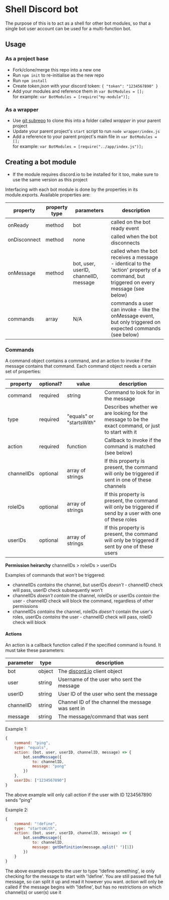 # Shell Discord bot

The purpose of this is to act as a shell for other bot modules, so that a single bot user account can be used for a multi-function bot.

## Usage

### As a project base
- Fork/clone/merge this repo into a new one
- Run `npm init` to re-initialise as the new repo
- Run `npm install`
- Create *token.json* with your discord token: `{ "token": "1234567890" }`
- Add your modules and reference them in `var BotModules = [];`  
	for example: `var BotModules = [require("my-module")];`

### As a wrapper
- Use [git subrepo](https://github.com/ingydotnet/git-subrepo) to clone this into a folder called *wrapper* in your parent project
- Update your parent project's `start` script to run `node wrapper/index.js`
- Add a reference to your parent project's main file in `var BotModules = [];`  
	for example: `var BotModules = [require("../app/index.js")];`

## Creating a bot module

- If the module requires discord.io to be installed for it too, make sure to use the same version as this project

Interfacing with each bot module is done by the properties in its module.exports. Available properties are:

| property     | property type | parameters                            | description                                                                                                                          |
|--------------|---------------|---------------------------------------|--------------------------------------------------------------------------------------------------------------------------------------|
| onReady      | method        | bot                                   | called on the bot ready event                                                                                                        |
| onDisconnect | method        | none                                  | called when the bot disconnects                                                                                                      |
| onMessage    | method        | bot, user, userID, channelID, message | called when the bot receives a message - identical to the 'action' property of a command, but triggered on every message (see below) |
| commands     | array         | N/A                                   | commands a user can invoke - like the onMessage event, but only triggered on expected commands (see below)                           |

### Commands

A command object contains a command, and an action to invoke if the message contains that command. Each command object needs a certain set of properties:


| property   | optional? | value                    | description                                                                                               |
|------------|-----------|--------------------------|-----------------------------------------------------------------------------------------------------------|
| command    | required  | string                   | Command to look for in the message                                                                        |
| type       | required  | "equals" or "startsWith" | Describes whether we are looking for the message to be the exact command, or just to start with it        |
| action     | required  | function                 | Callback to invoke if the command is matched (see below)                                                  |
| channelIDs | optional  | array of strings         | If this property is present, the command will only be triggered if sent in one of these channels          |
| roleIDs    | optional  | array of strings         | If this property is present, the command will only be triggered if send by a user with one of these roles |
| userIDs    | optional  | array of strings         | If this property is present, the command will only be triggered if sent by one of these users             |

**Permission heirarchy**
channelIDs > roleIDs > userIDs  

Examples of commands that *won't* be triggered:
- channelIDs *contains* the channel, but userIDs *doesn't* - channelID check will pass, userID check subsequently won't
- channelIDs *doesn't contain* the channel, roleIDs or userIDs *contain* the user - channelID check will block the command, regardless of other permissions
- channelIDs *contains* the channel, roleIDs *doesn't* contain the user's roles, userIDs *contains* the user - channelID check will pass, roleID check will block


#### Actions

An action is a callback function called if the specified command is found. It must take these parameters:

| parameter | type   | description                                                          |
|-----------|--------|----------------------------------------------------------------------|
| bot       | object | The [discord.io](https://github.com/izy521/discord.io) client object |
| user      | string | Username of the user who sent the message                            |
| userID    | string | User ID of the user who sent the message                             |
| channelID | string | Channel ID of the channel the message was sent in                    |
| message   | string | The message/command that was sent                                    |

Example 1:

```JavaScript
{
	command: "ping",
	type: "equals",
	action: (bot, user, userID, channelID, message) => {
		bot.sendMessage({
			to: channelID,
			message: "pong"
		})
	},
	userIDs: ["1234567890"]
}
```

The above example will only call *action* if the user with ID 1234567890 sends "ping"

Example 2:

```JavaScript
{
	command: "!define",
	type: "startsWith",
	action: (bot, user, userID, channelID, message) => {
		bot.sendMessage({
			to: channelID,
			message: getDefinition(message.split(" ")[1])
		})
	}
}
```

The above example expects the user to type '!define something', ie only checking for the message to start with '!define'. You are still passed the full message, so can split it up and read it however you want.
*action* will only be called if the message begins with '!define', but has no restrictions on which channel(s) or user(s) use it
